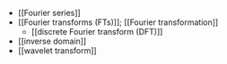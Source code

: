 - [[Fourier series]]
- [[Fourier transforms (FTs)]]; [[Fourier transformation]]
    - [[discrete Fourier transform (DFT)]]
- [[inverse domain]]
- [[wavelet transform]]
